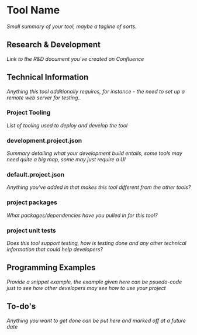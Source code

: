 # Tool Name
*Small summary of your tool, maybe a tagline of sorts.*

## Research & Development
*Link to the R&D document you've created on Confluence*

## Technical Information
*Anything this tool additionally requires, for instance - the need to set up a remote web server for testing..*

### Project Tooling
*List of tooling used to deploy and develop the tool*

### development.project.json
*Summary detailing what your development build entails, some tools may need quite a big map, some may just require a UI*

### default.project.json
*Anything you've added in that makes this tool different from the other tools?*

### project packages
*What packages/dependencies have you pulled in for this tool?*

### project unit tests
*Does this tool support testing, how is testing done and any other technical information that could help developers?*

## Programming Examples
*Provide a snippet example, the example given here can be psuedo-code just to see how other developers may see how to use your project*

## To-do's
*Anything you want to get done can be put here and marked off at a future date*